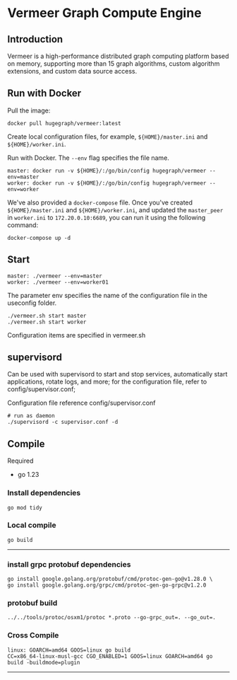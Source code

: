 # Vermeer Graph Compute Engine

## Introduction
Vermeer is a high-performance distributed graph computing platform based on memory, supporting more than 15 graph algorithms, custom algorithm extensions, and custom data source access.

## Run with Docker

Pull the image:
```
docker pull hugegraph/vermeer:latest
```

Create local configuration files, for example, `${HOME}/master.ini` and `${HOME}/worker.ini`.

Run with Docker. The `--env` flag specifies the file name.

```
master: docker run -v ${HOME}/:/go/bin/config hugegraph/vermeer --env=master
worker: docker run -v ${HOME}/:/go/bin/config hugegraph/vermeer --env=worker
```

We've also provided a `docker-compose` file. Once you've created `${HOME}/master.ini` and `${HOME}/worker.ini`, and updated the `master_peer` in `worker.ini` to `172.20.0.10:6689`, you can run it using the following command:

```
docker-compose up -d
```

## Start

```
master: ./vermeer --env=master
worker: ./vermeer --env=worker01
```
The parameter env specifies the name of the configuration file in the useconfig folder.

```
./vermeer.sh start master
./vermeer.sh start worker
```
Configuration items are specified in vermeer.sh
## supervisord
Can be used with supervisord to start and stop services, automatically start applications, rotate logs, and more; for the configuration file, refer to config/supervisor.conf;

Configuration file reference config/supervisor.conf

````
# run as daemon
./supervisord -c supervisor.conf -d
````

## Compile
Required
* go 1.23

### Install dependencies

```
go mod tidy
```

### Local compile

```
go build
```

---

### install grpc protobuf dependencies
````
go install google.golang.org/protobuf/cmd/protoc-gen-go@v1.28.0 \
go install google.golang.org/grpc/cmd/protoc-gen-go-grpc@v1.2.0
````

### protobuf build
````
../../tools/protoc/osxm1/protoc *.proto --go-grpc_out=. --go_out=.
````


### Cross Compile

````
linux: GOARCH=amd64 GOOS=linux go build 
CC=x86_64-linux-musl-gcc CGO_ENABLED=1 GOOS=linux GOARCH=amd64 go build -buildmode=plugin
````

---






